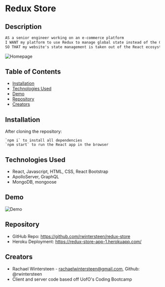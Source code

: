 # Redux Store

## Description
```md
AS a senior engineer working on an e-commerce platform
I WANT my platform to use Redux to manage global state instead of the Context API
SO THAT my website's state management is taken out of the React ecosystem
```
![Homepage](/src/assets/shop-shop-homepage.png)

## Table of Contents
* [Installation](#Installation)
* [Technologies Used](#Technologies-Used)
* [Demo](#Demo)
* [Repository](#Repository)
* [Creators](#Creators)

## Installation
After cloning the repository: 
```
`npm i` to install all dependencies 
`npm start` to run the React app in the browser
```

## Technologies Used
* React, Javascript, HTML, CSS, React Bootstrap
* ApolloServer, GraphQL
* MongoDB, mongoose

## Demo
![Demo](/src/assets/🛍️-Shop-Shop.gif)

## Repository
* GitHub Repo: https://github.com/rwintersteen/redux-store
* Heroku Deployment: https://redux-store-app-1.herokuapp.com/

## Creators
* Rachael Wintersteen - rachaelwintersteen@gmail.com, Github: @rwintersteen
* Client and server code based off UofO's Coding Bootcamp

